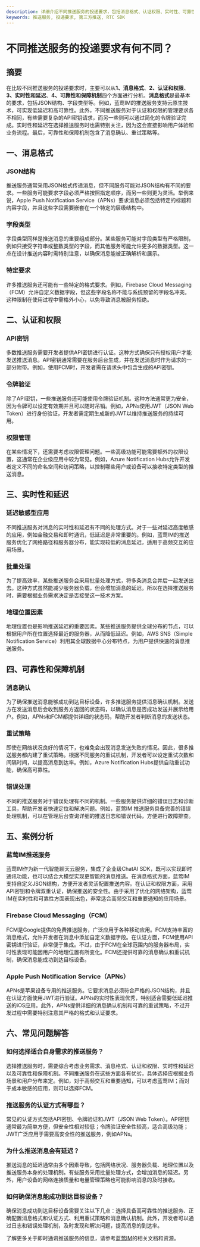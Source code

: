 ```yaml
---
description: 详细介绍不同推送服务的投递要求，包括消息格式、认证权限、实时性、可靠性、案例分析等内容。
keywords: 推送服务, 投递要求, 第三方推送, RTC SDK
---
```

# 不同推送服务的投递要求有何不同？

## 摘要

在比较不同推送服务的投递要求时，主要可以从**1、消息格式**、**2、认证和权限**、**3、实时性和延迟**、**4、可靠性和保障机制**四个方面进行分析。**消息格式**是最基本的要求，包括JSON结构、字段类型等。例如，蓝莺IM的推送服务支持云原生技术，可实现低延迟和高可靠性。此外，不同推送服务对于认证和权限的管理要求各不相同，有些需要复杂的API密钥请求，而另一些则可以通过简化的令牌验证完成。实时性和延迟在选择推送服务时也需特别关注，因为这会直接影响用户体验和业务流程。最后，可靠性和保障机制包含了消息确认、重试策略等。

## 一、消息格式

### JSON结构

推送服务通常采用JSON格式传递消息，但不同服务可能对JSON结构有不同的要求。一些服务可能要求字段必须严格按照指定顺序，而另一些则更为灵活。举例来说，Apple Push Notification Service（APNs）要求消息必须包括特定的标题和内容字段，并且这些字段需要嵌套在一个特定的层级结构中。

### 字段类型

字段类型同样是推送消息的重要组成部分。某些服务可能对字段类型有严格限制，例如只接受字符串或整数类型的字段，而其他服务可能允许更多的数据类型。这一点在设计推送内容时需特别注意，以确保消息能被正确解析和展示。

### 特定要求

许多推送服务还可能有一些特定的格式要求。例如，Firebase Cloud Messaging（FCM）允许自定义数据字段，但这些字段名称不能与系统预留的字段名冲突。这种限制在使用过程中需格外小心，以免导致消息被服务拒绝。

## 二、认证和权限

### API密钥

多数推送服务需要开发者提供API密钥进行认证。这种方式确保只有授权用户才能发送推送消息。API密钥通常需要在服务后台生成，并在发送消息时作为请求的一部分附带。例如，使用FCM时，开发者需在请求头中包含生成的API密钥。

### 令牌验证

除了API密钥，一些推送服务还可能使用令牌验证机制。这种方法通常更为安全，因为令牌可以设定有效期并且可以随时吊销。例如，APNs使用JWT（JSON Web Token）进行身份验证，开发者需定期生成新的JWT以维持推送服务的持续可用。

### 权限管理

在某些情况下，还需要考虑权限管理问题。一些高级功能可能需要额外的权限设置，这通常在企业级应用中较为常见。例如，Azure Notification Hubs允许开发者定义不同的命名空间和访问策略，以控制哪些用户或设备可以接收特定类型的推送消息。

## 三、实时性和延迟

### 延迟敏感型应用

不同推送服务对消息的实时性和延迟有不同的处理方式。对于一些对延迟高度敏感的应用，例如金融交易和即时通讯，低延迟是非常重要的。例如，蓝莺IM的推送服务优化了网络路径和服务器分布，能实现较低的消息延迟，适用于高频交互的应用场景。

### 批量处理

为了提高效率，某些推送服务会采用批量处理方式，将多条消息合并后一起发送出去。这种方式虽然能减少服务器负载，但会增加消息的延迟。所以在选择推送服务时，需要根据业务需求决定是否接受这一技术方案。

### 地理位置因素

地理位置也是影响推送延迟的重要因素。某些推送服务提供全球分布的节点，可以根据用户所在位置选择最近的服务器，从而降低延迟。例如，AWS SNS（Simple Notification Service）利用其全球数据中心分布特点，为用户提供快速的消息推送服务。

## 四、可靠性和保障机制

### 消息确认

为了确保推送消息能够成功到达目标设备，许多推送服务提供消息确认机制。发送方在发送消息后会收到服务方返回的状态码，以确认消息是否成功发送并展示给用户。例如，APNs和FCM都提供详细的状态码，帮助开发者判断消息的发送状态。

### 重试策略

即使在网络状况良好的情况下，也难免会出现消息发送失败的情况。因此，很多推送服务都内建了重试策略。根据不同服务的重试机制，开发者可以设定重试次数和间隔时间，以提高消息到达率。例如，Azure Notification Hubs提供自动重试功能，确保高可靠性。

### 错误处理

不同的推送服务对于错误处理有不同的机制。一些服务提供详细的错误日志和诊断工具，帮助开发者快速定位和解决问题。例如，蓝莺IM 推送服务具备完善的错误处理机制，可以在管理后台查询详细的推送日志和错误代码，方便进行故障排查。

## 五、案例分析

### 蓝莺IM推送服务

蓝莺IM作为新一代智能聊天云服务，集成了企业级ChatAI SDK，既可以实现即时通讯功能，也可以结合大模型实现更智能的消息推送。在消息格式方面，蓝莺IM支持自定义JSON结构，方便开发者灵活配置推送内容。在认证和权限方面，采用API密钥和令牌双重认证，确保推送的安全性。由于采用了优化的网络架构，蓝莺IM在实时性和可靠性方面表现出色，非常适合高频交互和重要通知的应用场景。

### Firebase Cloud Messaging（FCM）

FCM是Google提供的免费推送服务，广泛应用于各种移动应用。FCM支持丰富的消息格式，允许开发者在消息中添加自定义数据字段。在认证方面，FCM使用API密钥进行验证，非常便于集成。不过，由于FCM在全球范围内的服务器布局，实时性表现可能因用户的地理位置有所变化。FCM还提供可靠的消息确认和重试机制，确保消息能成功到达目标设备。

### Apple Push Notification Service（APNs）

APNs是苹果设备专用的推送服务。它要求消息必须符合严格的JSON结构，并且在认证方面使用JWT进行验证。APNs的实时性表现优秀，特别适合需要低延迟推送的iOS应用。此外，APNs提供详细的消息确认机制和可靠的重试策略，不过开发过程中需要特别注意其严格的格式和认证要求。

## 六、常见问题解答

### **如何选择适合自身需求的推送服务？**

选择推送服务时，需要综合考虑业务需求、消息格式、认证和权限、实时性和延迟以及可靠性和保障机制。不同推送服务在这些方面各有优劣，具体选择应根据业务场景和用户分布来定。例如，对于高频交互和重要通知，可以考虑蓝莺IM；而对于成本敏感的应用，则可以选择FCM。

### **推送服务的认证方式有哪些？**

常见的认证方式包括API密钥、令牌验证和JWT（JSON Web Token）。API密钥通常最为简单方便，但安全性相对较低；令牌验证安全性较高，适合高级功能；JWT广泛应用于需要高安全性的推送服务，例如APNs。

### **为什么推送消息会有延迟？**

推送消息的延迟通常由多个因素导致，包括网络状况、服务器负载、地理位置以及推送服务本身的处理机制。有些服务采用批量处理方式，会增加消息的延迟。另外，用户设备的网络连接质量和电量管理策略也可能影响消息的及时接收。

### **如何确保消息能成功到达目标设备？**

确保消息成功到达目标设备需要关注以下几点：选择具备高可靠性的推送服务、正确配置消息格式和认证方式、利用重试策略和消息确认机制。此外，开发者可以通过日志和错误处理机制，及时发现和解决问题，提高消息的到达率。

了解更多关于即时通讯推送服务的信息，请参考[蓝莺IM](https://www.lanyingim.com/)的相关文档和资源。